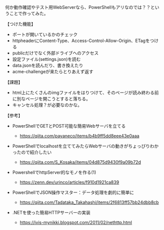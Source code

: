 何か動作確認やテスト用WebServerなら、PowerShellもアリなのでは？？ということで作ってみた。

【つけた機能】
* ポートが開いているかのチェック
* httpheaderにContent-Type、Access-Control-Allow-Origin、ETagをつける
* publicだけでなく外部ドライブへのアクセス
* 設定ファイル(settings.json)を読む
* data.jsonを読んだり、書き換えたり
* acme-challengeが来たらとりあえず返す

【課題】
* html上にたくさんのimgファイルをはりつけて、そのページが読み終わる前に別なページを開こうとすると落ちる。
* キャンセル処理？が必要なのかな。

【参考】
* PowerShellでGETとPOST可能な簡易Webサーバを立てる
  * https://qiita.com/payaneco/items/b4b9ff5dd8eee43e0aaa

* PowerShellでlocalhostを立ててみたらWebサーバの動きがちょっぴりわかったので紹介したい
  * https://qiita.com/S_Kosaka/items/04d875d9430f9a09b72d

* PowershellでhttpServer的なモノを作る(1)
  * https://zenn.dev/urinco/articles/f910d1921ca839

* PowerShellでJSON操作マスター：データ処理を劇的に簡単に
  * https://qiita.com/Tadataka_Takahashi/items/2f6813ff57bb24dbb8cb

* .NETを使った簡易HTTPサーバーの実装
  * https://ivis-mynikki.blogspot.com/2011/02/nethttp.html
